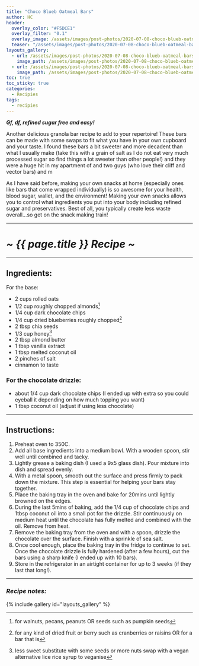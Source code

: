 ```yaml
---
title: "Choco Blueb Oatmeal Bars"
author: HC
header:
  overlay_color: "#F5DCE1"
  overlay_filter: "0.1"
  overlay_image: /assets/images/post-photos/2020-07-08-choco-blueb-oatmeal-bars/bars in dish.jpeg
  teaser: "/assets/images/post-photos/2020-07-08-choco-blueb-oatmeal-bars/bars in dish.jpeg"
layouts_gallery:
  - url: /assets/images/post-photos/2020-07-08-choco-blueb-oatmeal-bars/stuff in bowl.jpeg
    image_path: /assets/images/post-photos/2020-07-08-choco-blueb-oatmeal-bars/stuff in bowl small.jpeg
  - url: /assets/images/post-photos/2020-07-08-choco-blueb-oatmeal-bars/bars.jpeg
    image_path: /assets/images/post-photos/2020-07-08-choco-blueb-oatmeal-bars/bars small.jpeg
toc: true
toc_sticky: true
categories:
  - Recipies
tags:
  - recipies
---
```


***Gf, df, refined sugar free and easy!***

Another delicious granola bar recipe to add to your repertoire! These bars can be made with some swaps to fit what you have in your own cupboard and your taste. I found these bars a bit sweeter and more decadent than what I usually make (take this with a grain of salt as I do not eat very much processed sugar so find things a lot sweeter than other people!) and they were a huge hit in my apartment of and two guys (who love their cliff and vector bars) and m


As I have said before, making your own snacks at home (especially ones like bars that come wrapped individually) is so awesome for your health, blood sugar, wallet, and the environment! Making your own snacks allows you to control what ingredients you put into your body including refined sugar and preservatives. Best of all, you typically create less waste overall...so get on the snack making train!

***

# ***~ {{ page.title }} Recipe ~***

***

## Ingredients:

For the base:
* 2 cups rolled oats
* 1/2 cup roughly chopped almonds[^1]
* 1/4 cup dark chocolate chips
* 1/4 cup dried blueberries roughly chopped[^2]
* 2 tbsp chia seeds
* 1/3 cup honey[^3]
* 2 tbsp almond butter
* 1 tbsp vanilla extract
* 1 tbsp melted coconut oil
* 2 pinches of salt
* cinnamon to taste
### For the chocolate drizzle:
* about 1/4 cup dark chocolate chips (I ended up with extra so you could eyeball it depending on how much topping you want)
* 1 tbsp coconut oil (adjust if using less chocolate)

***

## Instructions:

1. Preheat oven to 350C.
2. Add all base ingredients into a medium bowl. With a wooden spoon, stir well until combined and tacky.
3. Lightly grease a baking dish (I used a 9x5 glass dish). Pour mixture into dish and spread evenly.
4. With a metal spoon, smooth out the surface and press firmly to pack down the mixture. This step is essential for helping your bars stay together.
5. Place the baking tray in the oven and bake for 20mins until lightly browned on the edges.
6. During the last 5mins of baking, add the 1/4 cup of chocolate chips and 1tbsp coconut oil into a small pot for the drizzle. Stir continuously on medium heat until the chocolate has fully melted and combined with the oil. Remove from heat.
7. Remove the baking tray from the oven and with a spoon, drizzle the chocolate over the surface. Finish with a sprinkle of sea salt.
8. Once cool enough, place the baking tray in the fridge to continue to set. Once the chocolate drizzle is fully hardened (after a few hours), cut the bars using a sharp knife (I ended up with 10 bars).
9. Store in the refrigerator in an airtight container for up to 3 weeks (if they last that long!).

***

### ***Recipe notes:***

[^1]: for walnuts, pecans, peanuts OR seeds such as pumpkin seeds

[^2]: for any kind of dried fruit or berry such as cranberries or raisins OR for a bar that is

[^3]: less sweet substitute with some seeds or more nuts swap with a vegan alternative lice rice syrup to veganise

{% include gallery id="layouts_gallery" %}